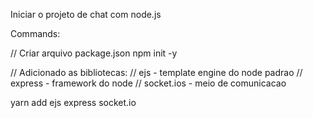 Iniciar o projeto de chat com node.js

Commands:

// Criar arquivo package.json
npm init -y

// Adicionado as bibliotecas:
// ejs - template engine do node padrao
// express - framework do node
// socket.ios - meio de comunicacao

yarn add ejs express socket.io